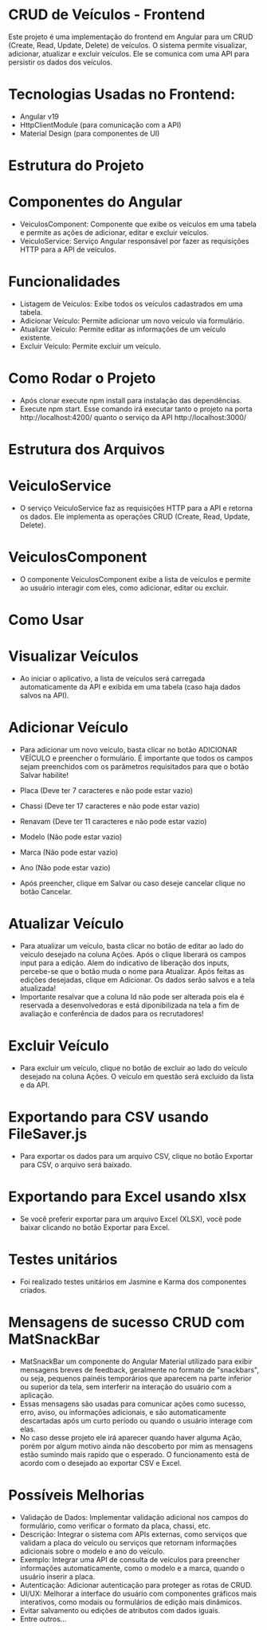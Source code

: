 # CRUD de Veículos - Frontend

Este projeto é uma implementação do frontend em Angular para um CRUD (Create, Read, Update, Delete) de veículos. O sistema permite visualizar, adicionar, atualizar e excluir veículos. Ele se comunica com uma API para persistir os dados dos veículos.

# Tecnologias Usadas no Frontend:

* Angular v19
* HttpClientModule (para comunicação com a API)
* Material Design (para componentes de UI)

# Estrutura do Projeto
#   Componentes do Angular
* VeiculosComponent: Componente que exibe os veículos em uma tabela e permite as ações de adicionar, editar e excluir veículos.
* VeiculoService: Serviço Angular responsável por fazer as requisições HTTP para a API de veículos.

# Funcionalidades
* Listagem de Veículos: Exibe todos os veículos cadastrados em uma tabela.
* Adicionar Veículo: Permite adicionar um novo veículo via formulário.
* Atualizar Veículo: Permite editar as informações de um veículo existente.
* Excluir Veículo: Permite excluir um veículo.

# Como Rodar o Projeto
* Após clonar execute npm install para instalação das dependências.
* Execute npm start. Esse comando irá executar tanto o projeto na porta http://localhost:4200/ quanto o serviço da API http://localhost:3000/

# Estrutura dos Arquivos
   # VeiculoService
   *  O serviço VeiculoService faz as requisições HTTP para a API e retorna os dados. Ele implementa as operações CRUD (Create, Read, Update, Delete).

   # VeiculosComponent
   * O componente VeiculosComponent exibe a lista de veículos e permite ao usuário interagir com eles, como adicionar, editar ou excluir.

 # Como Usar
   # Visualizar Veículos
   * Ao iniciar o aplicativo, a lista de veículos será carregada automaticamente da API e exibida em uma tabela (caso haja dados salvos na API).

   # Adicionar Veículo
   * Para adicionar um novo veículo, basta clicar no botão ADICIONAR VEÍCULO e preencher o formulário. É importante que todos os campos sejam preenchidos 
     com os parâmetros requisitados para que o botão Salvar habilite!

* Placa (Deve ter 7 caracteres e não pode estar vazio)
* Chassi (Deve ter 17 caracteres e não pode estar vazio)
* Renavam (Deve ter 11 caracteres e não pode estar vazio)
* Modelo (Não pode estar vazio)
* Marca  (Não pode estar vazio)
* Ano  (Não pode estar vazio)
* Após preencher, clique em Salvar ou caso deseje cancelar clique no botão Cancelar.

# Atualizar Veículo
* Para atualizar um veículo, basta clicar no botão de editar ao lado do veículo desejado na coluna Ações. Após o clique liberará os campos input para a edição. 
  Alem do indicativo de liberação dos inputs, percebe-se que o botão muda o nome para Atualizar. Após feitas as edições desejadas, clique em Adicionar. Os dados 
  serão salvos e a tela atualizada!
* Importante resalvar que a coluna Id não pode ser alterada pois ela é reservada a desenvolvedoras e está diponibilizada na tela a fim de avaliação e conferência de dados
  para os recrutadores!

# Excluir Veículo
* Para excluir um veículo, clique no botão de excluir ao lado do veículo desejado na coluna Ações. O veículo em questão será excluido da lista e da API.

 # Exportando para CSV usando FileSaver.js
* Para exportar os dados para um arquivo CSV, clique no botão Exportar para CSV, o arquivo será baixado.

 # Exportando para Excel usando xlsx
* Se você preferir exportar para um arquivo Excel (XLSX), você pode baixar clicando no botão Exportar para Excel.

# Testes unitários
* Foi realizado testes unitários em Jasmine e Karma dos componentes criados.

#  Mensagens de sucesso CRUD com MatSnackBar
 * MatSnackBar um componente do Angular Material utilizado para exibir mensagens breves de feedback, geralmente no formato de "snackbars", ou seja, pequenos painéis temporários que aparecem na parte inferior ou superior da tela, sem interferir na interação do usuário com a aplicação. 
 * Essas mensagens são usadas para comunicar ações como sucesso, erro, aviso, ou informações adicionais, e são automaticamente descartadas após um curto período ou quando o usuário interage com elas.
 * No caso desse projeto ele irá aparecer quando haver alguma Ação, porém por algum motivo ainda não descoberto por mim as mensagens estão sumindo mais rapido que o esperado. O funcionamento está de acordo com o desejado ao exportar CSV e Excel. 


# Possíveis Melhorias
* Validação de Dados: Implementar validação adicional nos campos do formulário, como verificar o formato da placa, chassi, etc.
* Descrição: Integrar o sistema com APIs externas, como serviços que validam a placa do veículo ou serviços que retornam informações adicionais sobre o modelo e ano do veículo.
* Exemplo: Integrar uma API de consulta de veículos para preencher informações automaticamente, como o modelo e a marca, quando o usuário inserir a placa.
* Autenticação: Adicionar autenticação para proteger as rotas de CRUD.
* UI/UX: Melhorar a interface do usuário com componentes gráficos mais interativos, como modais ou formulários de edição mais dinâmicos.
* Evitar salvamento ou edições de atributos com dados iguais.
* Entre outros...
